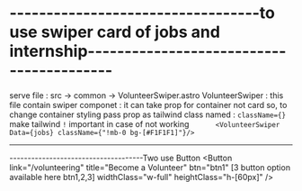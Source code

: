 #       ----------------------------------to use swiper card of jobs and internship-----------------------------------------

serve file :  src -> common -> VolunteerSwiper.astro 
VolunteerSwiper : this file contain swiper componet : it can take prop for container not card 
so, to change container styling pass prop as tailwind class named : `className={} ` make tailwind `!` important in case of not working 
                        `       <VolunteerSwiper Data={jobs} className={"!mb-0 bg-[#F1F1F1]"}/>       `
                        
----------------------------------------------------------------------------------------------------------------------------
-------------------------------------Two use Button
        <Button
          link="/volunteering"
          title="Become a Volunteer"
          btn="btn1"                      [3 button option available here btn1,2,3]
          widthClass="w-full"
          heightClass="h-[60px]"
        />